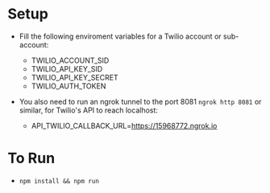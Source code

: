 # Setup

- Fill the following enviroment variables for a Twilio account or sub-account:

  - TWILIO_ACCOUNT_SID
  - TWILIO_API_KEY_SID
  - TWILIO_API_KEY_SECRET
  - TWILIO_AUTH_TOKEN

- You also need to run an ngrok tunnel to the port 8081 `ngrok http 8081` or similar, for Twilio's API to reach localhost:

  - API_TWILIO_CALLBACK_URL=https://15968772.ngrok.io

# To Run

- `npm install && npm run`
